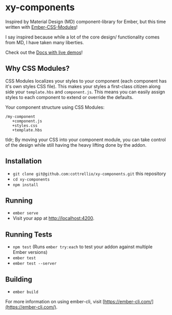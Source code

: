 # xy-components

Inspired by Material Design (MD) component-library for Ember, but this time written with [Ember-CSS-Modules](https://github.com/salsify/ember-css-modules)!

I say inspired because while a lot of the core design/ functionality comes from MD, I have taken many liberties.

Check out the [Docs with live demos](https://cottrellio.github.io/xy-components/)!

## Why CSS Modules?

CSS Modules localizes your styles to your component (each component has it's own styles CSS file). This makes your styles a first-class citizen along side your `template.hbs` and `component.js`. This means you can easily assign styles to each component to extend or override the defaults.

Your component structure using CSS Modules:
```
/my-component
   +component.js
   +styles.css
   +template.hbs
```

tldr; By moving your CSS into your component module, you can take control of the design while still having the heavy lifting done by the addon.

## Installation

* `git clone git@github.com:cottrellio/xy-components.git` this repository
* `cd xy-components`
* `npm install`

## Running

* `ember serve`
* Visit your app at [http://localhost:4200](http://localhost:4200).

## Running Tests

* `npm test` (Runs `ember try:each` to test your addon against multiple Ember versions)
* `ember test`
* `ember test --server`

## Building

* `ember build`

For more information on using ember-cli, visit [https://ember-cli.com/](https://ember-cli.com/).
